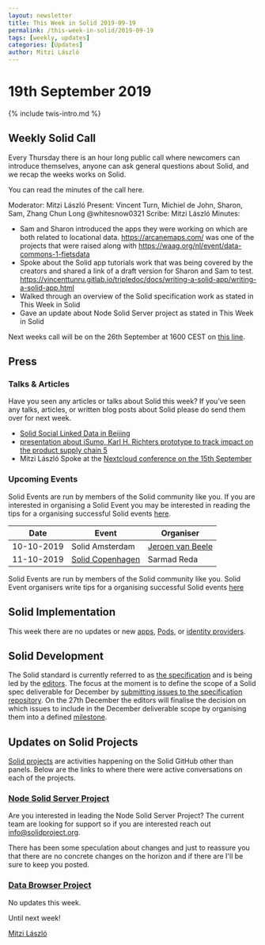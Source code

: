 ```yaml
---
layout: newsletter
title: This Week in Solid 2019-09-19
permalink: /this-week-in-solid/2019-09-19
tags: [weekly, updates]
categories: [Updates]
author: Mitzi László
---
```


# 19th September 2019

{% include twis-intro.md %}

## Weekly Solid Call
Every Thursday there is an hour long public call where newcomers can introduce themselves, anyone can ask general questions about Solid, and we recap the weeks works on Solid.

You can read the minutes of the call here. 

Moderator: Mitzi László
Present: Vincent Turn, Michiel de John, Sharon, Sam, Zhang Chun Long @whitesnow0321
Scribe: Mitzi László
Minutes: 
* Sam and Sharon introduced the apps they were working on which are both related to locational data. https://arcanemaps.com/ was one of the projects that were raised along with https://waag.org/nl/event/data-commons-1-fietsdata 
* Spoke about the Solid app tutorials work that was being covered by the creators and shared a link of a draft version for Sharon and Sam to test. https://vincenttunru.gitlab.io/tripledoc/docs/writing-a-solid-app/writing-a-solid-app.html
* Walked through an overview of the Solid specification work as stated in This Week in Solid 
* Gave an update about Node Solid Server project as stated in This Week in Solid 

Next weeks call will be on the 26th September at 1600 CEST on [this line](https://zoom.us/j/121552099).

## Press

### Talks & Articles
Have you seen any articles or talks about Solid this week? If you've seen any talks, articles, or written blog posts about Solid please do send them over for next week.

* [Solid Social Linked Data in Beijing](https://github.com/learnsolid/meetup/blob/master/2019-09-08%20:%20Beijing%20SoLiD%20Social%20Linked%20Data.pdf) 
* [presentation about iSumo, Karl H. Richters prototype to track impact on the product supply chain 5](https://prezi.com/view/LYxjoqXdogJioXuh4mBR/)
* Mitzi László Spoke at the [Nextcloud conference on the 15th September](https://nextcloud.com/conf-2019/)

### Upcoming Events
Solid Events are run by members of the Solid community like you. If you are interested in organising a Solid Event you may be interested in reading the tips for a organising successful Solid events [here](https://github.com/solid/information/blob/master/solid-events.md).

|Date|Event|Organiser|
| ------------- | ------------- |------------- |
|10-10-2019|Solid Amsterdam|[Jeroen van Beele](https://github.com/jjvbeele)|
|11-10-2019|[Solid Copenhagen](https://www.meetup.com/Solid-Copenhagen-Meetup-Group/events/264871687/)|Sarmad Reda|

Solid Events are run by members of the Solid community like you. Solid Event organisers write tips for a organising successful Solid events [here](https://github.com/solid/information/blob/master/solid-events.md)

## Solid Implementation
This week there are no updates or new [apps](https://github.com/solid/solid-apps), [Pods](https://github.com/solid/pods), or [identity providers](https://github.com/solid/solid-idp-list). 

## Solid Development
The Solid standard is currently referred to as [the specification](https://github.com/solid/specification) and is being led by the [editors](https://github.com/solid/specification/milestones). The focus at the moment is to define the scope of a Solid spec deliverable for December by [submitting issues to the specification repository](https://github.com/solid/specification/issues). On the 27th December the editors will finalise the decision on which issues to include in the December deliverable scope by organising them into a defined [milestone](https://github.com/solid/specification/milestones). 

## Updates on Solid Projects
[Solid projects](https://github.com/orgs/solid/projects) are activities happening on the Solid GitHub other than panels. Below are the links to where there were active conversations on each of the projects.

### [Node Solid Server Project](https://github.com/orgs/solid/projects/2)
Are you interested in leading the Node Solid Server Project? The current team are looking for support so if you are interested reach out info@solidproject.org. 

There has been some speculation about changes and just to reassure you that there are no concrete changes on the horizon and if there are I'll be sure to keep you posted. 

### [Data Browser Project](https://github.com/orgs/solid/projects/4)
No updates this week. 

Until next week!

[Mitzi László](https://github.com/Mitzi-Laszlo)
